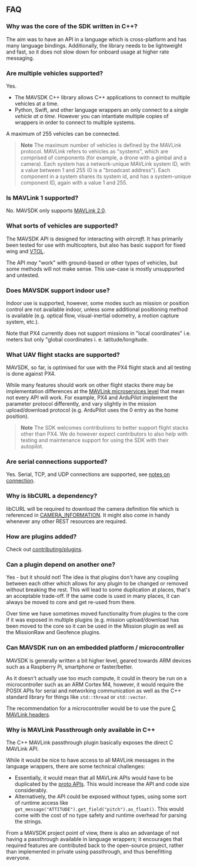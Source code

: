 ## FAQ

### Why was the core of the SDK written in C++?

The aim was to have an API in a language which is cross-platform and has many language bindings.
Additionally, the library needs to be lightweight and fast, so it does not slow down for onboard usage at higher rate messaging.

### Are multiple vehicles supported?

Yes.
- The MAVSDK C++ library allows C++ applications to connect to multiple vehicles at a time.
- Python, Swift, and other language wrappers an only connect to a _single vehicle at a time_.
  However you can intantiate multiple copies of wrappers in order to connect to multiple systems.

A maximum of 255 vehicles can be connected.

> **Note** The maximum number of vehicles is defined by the MAVLink protocol.
  MAVLink refers to vehicles as "systems", which are comprised of components (for example, a drone with a gimbal and a camera).
  Each system has a network-unique MAVLink system ID, with a value between 1 and 255 (0 is a "broadcast address").
  Each component in a system shares its system id, and has a system-unique component ID, again with a value 1 and 255.

### Is MAVLink 1 supported?

No. MAVSDK only supports [MAVLink 2.0](https://mavlink.io/en/guide/mavlink_2.html).

### What sorts of vehicles are supported?

The MAVSDK API is designed for interacting with *aircraft*.
It has primarily been tested for use with multicopters, but also has basic support for fixed wing and [VTOL](cpp/guide/vtol.md).

The API *may* "work" with ground-based or other types of vehicles, but some methods will not make sense.
This use-case is mostly unsupported and untested.

### Does MAVSDK support indoor use?

Indoor use is supported, however, some modes such as mission or position control are not available indoor, unless some additional positioning method is available (e.g. optical flow, visual-inertial odometry, a motion capture system, etc.).

Note that PX4 currently does not support missions in "local coordinates" i.e. meters but only "global coordinates i. e. latitude/longitude.

### What UAV flight stacks are supported?

MAVSDK, so far, is optimised for use with the PX4 flight stack and all testing is done against PX4.

While many features should work on other flight stacks there may be implementation differences at the [MAVLink microservices level](https://mavlink.io/en/protocol/overview.html) that mean not every API will work.
For example, PX4 and ArduPilot implement the parameter protocol differently, and vary slightly in the mission upload/download protocol (e.g. ArduPilot uses the 0 entry as the home position).

> **Note** The SDK welcomes contributions to better support flight stacks other than PX4.
> We do however expect contributors to also help with testing and maintenance support for using the SDK with their autopilot.

### Are serial connections supported?

Yes. Serial, TCP, and UDP connections are supported, see [notes on connection](cpp/guide/connections.md).

### Why is libCURL a dependency?

libCURL will be required to download the camera definition file which is referenced in [CAMERA_INFORMATION](https://mavlink.io/en/messages/common.html#CAMERA_INFORMATION).
It might also come in handy whenever any other REST resources are required.

### How are plugins added?

Check out [contributing/plugins](contributing/plugins.md).

### Can a plugin depend on another one?

Yes - but it should not!
The idea is that plugins don't have any coupling between each other which allows for any plugin to be changed or removed without breaking the rest.
This will lead to some duplication at places, that's an acceptable trade-off.
If the same code is used in many places, it can always be moved to core and get re-used from there.

Over time we have sometimes moved functionality from plugins to the core if it was exposed in multiple plugins (e.g. mission upload/download has been moved to the core so it can be used in the Mission plugin as well as the MissionRaw and Geofence plugins.

### Can MAVSDK run on an embedded platform / microcontroller

MAVSDK is generally written a bit higher level, geared towards ARM devices such as a Raspberry Pi, smartphone or faster/better.

As it doesn't actually use too much compute, it could in theory be run on a microcontroller such as an ARM Cortex M4, however, it would require the POSIX APIs for serial and networking communication as well as the C++ standard library for things like `std::thread` or `std::vector`.

The recommendation for a microcontroller would be to use the pure [C MAVLink headers](https://mavlink.io/en/mavgen_c/).

### Why is MAVLink Passthrough only available in C++

The C++ MAVLink passthrough plugin basically exposes the direct C MAVLink API.

While it would be nice to have access to all MAVLink messages in the language wrappers, there are some technical challenges:
- Essentially, it would mean that all MAVLink APIs would have to be duplicated by the [proto APIs](https://github.com/mavlink/MAVSDK-Proto/tree/main/protos).
  This would increase the API and code size considerably.
- Alternatively, the API could be exposed without types, using some sort of runtime access like `get_message("ATTITUDE").get_field("pitch").as_float()`.
  This would come with the cost of no type safety and runtime overhead for parsing the strings.

From a MAVSDK project point of view, there is also an advantage of not having a passthrough available in language wrappers; it encourages that required features are contributed back to the open-source project, rather than implemented in private using passthrough, and thus benefitting everyone.
